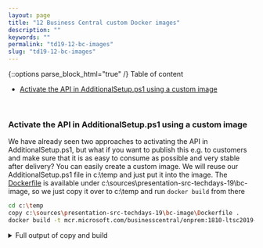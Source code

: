 ```yaml
---
layout: page
title: "12 Business Central custom Docker images"
description: ""
keywords: ""
permalink: "td19-12-bc-images"
slug: "td19-12-bc-images"
---
```

{::options parse_block_html="true" /}
Table of content
- [Activate the API in AdditionalSetup.ps1 using a custom image](#activate-the-api-in-additionalsetupps1-using-a-custom-image)

&nbsp;<br />

### Activate the API in AdditionalSetup.ps1 using a custom image
We have already seen two approaches to activating the API in AdditionalSetup.ps1, but what if you want to publish this e.g. to customers and make sure that it is as easy to consume as possible and very stable after delivery? You can easily create a custom image. We will reuse our AdditionalSetup.ps1 file in c:\temp and just put it into the image. The [Dockerfile](https://github.com/tfenster/presentation-src/blob/techdays-19/bc-image/Dockerfile) is available under c:\sources\presentation-src-techdays-19\bc-image, so we just copy it over to c:\temp and run `docker build` from there
```bash
cd c:\temp
copy c:\sources\presentation-src-techdays-19\bc-image\Dockerfile .
docker build -t mcr.microsoft.com/businesscentral/onprem:1810-ltsc2019-activateapi .
```

<details><summary markdown="span">Full output of copy and build</summary>
```bash
PS C:\> cd c:\temp
PS C:\temp> copy c:\sources\presentation-src-techdays-19\bc-image\Dockerfile .
PS C:\temp> docker build -t mcr.microsoft.com/businesscentral/onprem:1810-ltsc2019-activateapi .
Sending build context to Docker daemon  4.608kB
Step 1/3 : FROM mcr.microsoft.com/businesscentral/onprem:1810-ltsc2019
 ---> 0bf96c1268ea
Step 2/3 : RUN mkdir c:/run/my
 ---> Running in 7570ca3efd39

    Directory: C:\run

Mode                LastWriteTime         Length Name
----                -------------         ------ ----
d-----       11/11/2019   7:43 PM                my

Removing intermediate container 7570ca3efd39
 ---> 5153666d84b9
Step 3/3 : COPY AdditionalSetup.ps1 c:/run/my
 ---> e13575a90ba9
Successfully built e13575a90ba9
Successfully tagged mcr.microsoft.com/businesscentral/onprem:1810-ltsc2019-activateapi
```
</details>
&nbsp;<br />

With that in place, we now have an image with the API activation "baked in", so during startup we only need to reference the right image and don't need to provide anything else for the API activation. We could have also always activated the `ApiServicesEnabled` setting, but that would have made if difficult to switch off again. But if you want to do that, you could just add one line to `AdditionalSetup.ps1` which sets that config element.

```bash
docker run --name apiimage -e accept_eula=y -e usessl=n -e customNavSettings="ApiServicesEnabled=true" mcr.microsoft.com/businesscentral/onprem:1810-ltsc2019-activateapi
```

<details><summary markdown="span">Full output of docker run</summary>
```bash
PS C:\temp> docker run --name apiimage -e accept_eula=y -e usessl=n -e customNavSettings="ApiServicesEnabled=true" mcr.microsoft.com/businesscentral/onprem:1810-ltsc2019-activateapi
Initializing...
Starting Container
Hostname is f9375527c63e
PublicDnsName is f9375527c63e
Using NavUserPassword Authentication
Starting Local SQL Server
Starting Internet Information Server
Creating Self Signed Certificate
Self Signed Certificate Thumbprint 5F82A002FCDED7605565F8E0BE5FC2D3FBC4638E
Modifying Service Tier Config File with Instance Specific Settings
Modifying Service Tier Config File with settings from environment variable
Setting ApiServicesEnabled to true
Starting Service Tier
Registering event sources
Creating DotNetCore Web Server Instance
Creating http download site
Setting SA Password and enabling SA
Creating admin as SQL User and add to sysadmin
Creating SUPER user
initialize API Services
Container IP Address: 172.27.10.200
Container Hostname  : f9375527c63e
Container Dns Name  : f9375527c63e
Web Client          : http://f9375527c63e/NAV/
Admin Username      : admin
Admin Password      : Xije9274
Dev. Server         : http://f9375527c63e
Dev. ServerInstance : NAV

Files:
http://f9375527c63e:8080/al-2.1.191507.vsix

Initialization took 76 seconds
Ready for connections!
Starting EventLog Monitor
Monitoring EventSources from EventLog[Application]:
- MicrosoftDynamicsNAVClientClientService
- MicrosoftDynamicsNAVClientWebClient
- MicrosoftDynamicsNavServer$NAV
- MSSQL$SQLEXPRESS
```
</details>
&nbsp;<br />

Once again, open http://&lt;ip&gt;:7048/NAV/api/beta/companyInformation in your browser when the container is ready to validate the API access.
{::options parse_block_html="true" /}
